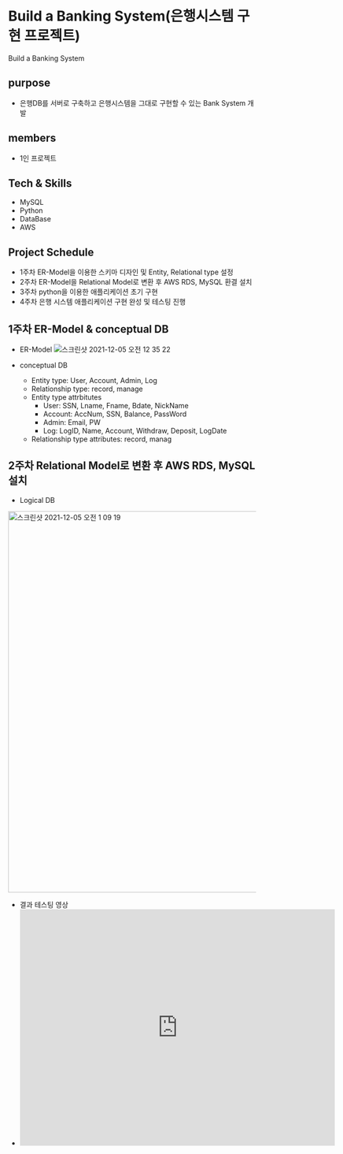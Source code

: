 # Build a Banking System(은행시스템 구현 프로젝트)
Build a Banking System
## purpose
  + 은행DB를 서버로 구축하고 은행시스템을 그대로 구현할 수 있는 Bank System 개발
  
## members
  + 1인 프로젝트
  
## Tech & Skills
  + MySQL
  + Python
  + DataBase
  + AWS

## Project Schedule
  + 1주차 ER-Model을 이용한 스키마 디자인 및 Entity, Relational type 설정
  + 2주차 ER-Model을 Relational Model로 변환 후 AWS RDS, MySQL 환결 설치
  + 3주차 python을 이용한 애플리케이션 초기 구현
  + 4주차 은행 시스템 애플리케이션 구현 완성 및 테스팅 진행

## 1주차 ER-Model & conceptual DB
  + ER-Model 
![스크린샷 2021-12-05 오전 12 35 22](https://user-images.githubusercontent.com/83147205/144731232-042b9c3b-3e2b-4566-9db8-89077b49c6ed.png)
  
  + conceptual DB
    + Entity type: User, Account, Admin, Log
    + Relationship type: record, manage
    + Entity type attrbitutes
      + User: SSN, Lname, Fname, Bdate, NickName
      + Account: AccNum, SSN, Balance, PassWord
      + Admin: Email, PW
      + Log: LogID, Name, Account, Withdraw, Deposit, LogDate
    + Relationship type attributes: record, manag
 
 ## 2주차 Relational Model로 변환 후 AWS RDS, MySQL 설치
  + Logical DB
  
<img width="774" alt="스크린샷 2021-12-05 오전 1 09 19" src="https://user-images.githubusercontent.com/83147205/144731343-1f14a941-327a-4855-a94f-a04e7033e8bd.png">

  + 결과 테스팅 영상
  + <iframe
    width="640"
    height="480"
    src="https://youtu.be/NZsOyLqf7Js"
    frameborder="0"
    allow="autoplay; encrypted-media"
    allowfullscreen
    >
    </iframe>



